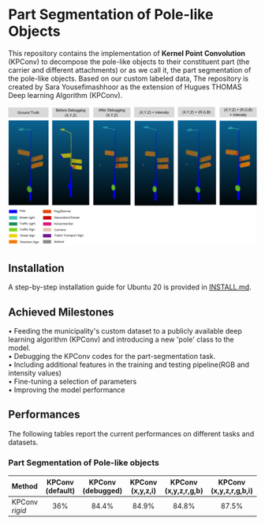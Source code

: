 # Part Segmentation of Pole-like Objects

This repository contains the implementation of **Kernel Point Convolution** (KPConv) to decompose the pole-like objects to their constituent part (the carrier and different attachments) or as we call it, the part segmentation of the pole-like objects. Based on our custom labeled data, 
The repository is created by Sara Yousefimashhoor as the extension of Hugues THOMAS Deep learning Algorithm (KPConv).


![Intro figure](https://github.com/Amsterdam-Internships/Pole-Part-Segmentation/blob/master/Picture1.png)


## Installation

A step-by-step installation guide for Ubuntu 20 is provided in [INSTALL.md](./INSTALL.md). 


## Achieved Milestones

•	Feeding the municipality's custom dataset to a publicly available deep learning algorithm (KPConv) and introducing a new 'pole' class to the model. <br />
•	Debugging the KPConv codes for the part-segmentation task.<br />
•	Including additional features in the training and testing pipeline(RGB and intensity values)<br />
•	Fine-tuning a selection of parameters <br />
•	Improving the model performance

 

## Performances

The following tables report the current performances on different tasks and datasets. 

### Part Segmentation of Pole-like objects 

| Method | KPConv (default) | KPConv (debugged) | KPConv (x,y,z,i) |  KPConv (x,y,z,r,g,b) | KPConv (x,y,z,r,g,b,i) |
| :--- | :---: | :---: | :---: | :---: | :---: |
| KPConv _rigid_      | 36% |  84.4%  |  84.9%  |  84.8%  | 87.5% 


